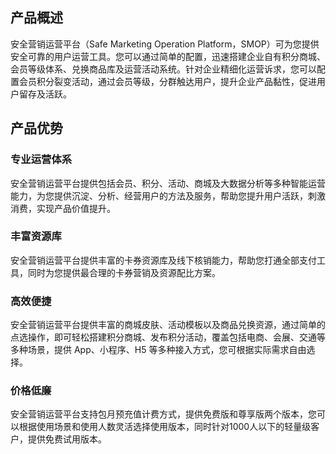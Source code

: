## 产品概述
安全营销运营平台（Safe Marketing Operation Platform，SMOP）可为您提供安全可靠的用户运营工具。您可以通过简单的配置，迅速搭建企业自有积分商城、会员等级体系、兑换商品库及运营活动系统。针对企业精细化运营诉求，您可以配置会员积分裂变活动，通过会员等级，分群触达用户，提升企业产品黏性，促进用户留存及活跃。
## 产品优势
### 专业运营体系
安全营销运营平台提供包括会员、积分、活动、商城及大数据分析等多种智能运营能力，为您提供沉淀、分析、经营用户的方法及服务，帮助您提升用户活跃，刺激消费，实现产品价值提升。
### 丰富资源库
安全营销运营平台提供丰富的卡券资源库及线下核销能⼒，帮助您打通全部⽀付工具，同时为您提供最合理的卡券营销及资源配比方案。
### 高效便捷
安全营销运营平台提供丰富的商城皮肤、活动模板以及商品兑换资源，通过简单的点选操作，即可轻松搭建积分商城、发布积分活动，覆盖包括电商、会展、交通等多种场景，提供 App、小程序、H5 等多种接入方式，您可根据实际需求自由选择。
### 价格低廉
安全营销运营平台支持包月预充值计费方式，提供免费版和尊享版两个版本，您可以根据使用场景和使用人数灵活选择使用版本，同时针对1000人以下的轻量级客户，提供免费试用版本。

